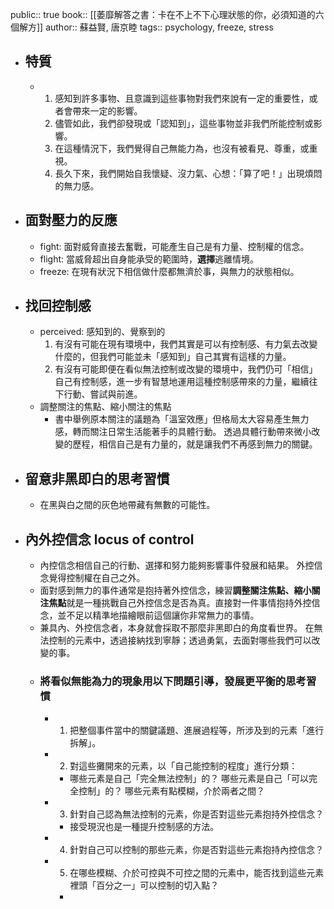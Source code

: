 public:: true
book:: [[萎靡解答之書：卡在不上不下心理狀態的你，必須知道的六個解方]]
author:: 蘇益賢, 唐京睦
tags:: psychology, freeze, stress

- ## 特質
	- 1. 感知到許多事物、且意識到這些事物對我們來說有一定的重要性，或者會帶來一定的影響。
	  2. 儘管如此，我們卻發現或「認知到」，這些事物並非我們所能控制或影響。
	  3. 在這種情況下，我們覺得自己無能力為，也沒有被看見、尊重，或重視。
	  4. 長久下來，我們開始自我懷疑、沒力氣、心想：「算了吧！」出現煩悶的無力感。
- ## 面對壓力的反應
	- fight: 面對威脅直接去奮戰，可能產生自己是有力量、控制權的信念。
	- flight: 當威脅超出自身能承受的範圍時，**選擇**逃離情境。
	- freeze: 在現有狀況下相信做什麼都無濟於事，與無力的狀態相似。
- ## 找回控制感
	- perceived: 感知到的、覺察到的
	  1.  有沒有可能在現有環境中，我們其實是可以有控制感、有力氣去改變什麼的，但我們可能並未「感知到」自己其實有這樣的力量。
	  2.  有沒有可能即便在看似無法控制或改變的環境中，我們仍可「相信」自己有控制感，進一步有智慧地運用這種控制感帶來的力量，繼續往下行動、嘗試與前進。
	- 調整關注的焦點、縮小關注的焦點
		- 書中舉例原本關注的議題為「溫室效應」但格局太大容易產生無力感，轉而關注日常生活能著手的具體行動。
		  透過具體行動帶來微小改變的歷程，相信自己是有力量的，就是讓我們不再感到無力的關鍵。
- ## 留意非黑即白的思考習慣
	- 在黑與白之間的灰色地帶藏有無數的可能性。
- ## 內外控信念 locus of control
	- 內控信念相信自己的行動、選擇和努力能夠影響事件發展和結果。
	  外控信念覺得控制權在自己之外。
	- 面對感到無力的事件通常是抱持著外控信念，練習**調整關注焦點、縮小關注焦點**就是一種挑戰自己外控信念是否為真。直接對一件事情抱持外控信念，並不足以精準地描繪眼前這個讓你非常無力的事情。
	- 兼具內、外控信念者，本身就會採取不那麼非黑即白的角度看世界。
	  在無法控制的元素中，透過接納找到寧靜；透過勇氣，去面對哪些我們可以改變的事。
	- ### 將看似無能為力的現象用以下問題引導，發展更平衡的思考習慣
		- 1. 把整個事件當中的關鍵議題、進展過程等，所涉及到的元素「進行拆解」。
		- 2. 對這些攤開來的元素，以「自己能控制的程度」進行分類：
			- 哪些元素是自己「完全無法控制」的？
			  哪些元素是自己「可以完全控制」的？
			  哪些元素有點模糊，介於兩者之間？
		- 3. 針對自己認為無法控制的元素，你是否對這些元素抱持外控信念？
			- 接受現況也是一種提升控制感的方法。
		- 4.  針對自己可以控制的那些元素，你是否對這些元素抱持內控信念？
		- 5.  在哪些模糊、介於可控與不可控之間的元素中，能否找到這些元素裡頭「百分之一」可以控制的切入點？
			-